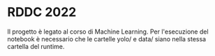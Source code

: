 # RDDC 2022

Il progetto è legato al corso di Machine Learning.
Per l'esecuzione del notebook è necessario che le cartelle yolo/ e data/ siano nella stessa cartella del runtime.